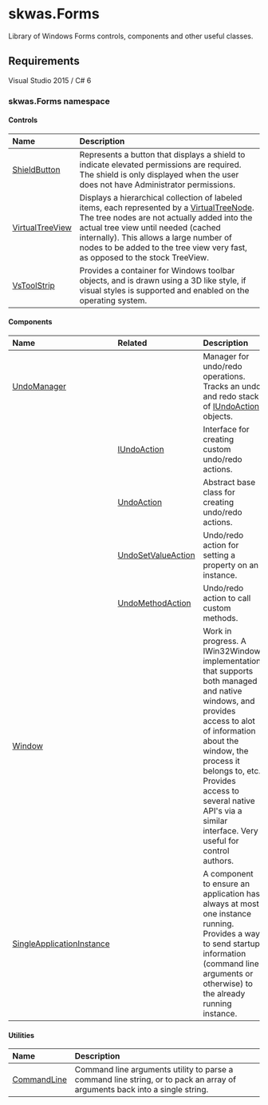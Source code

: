 # skwas.Forms
Library of Windows Forms controls, components and other useful classes. 

## Requirements

Visual Studio 2015 / C# 6

### skwas.Forms namespace

#### Controls

Name | Description
:---- | :----
[ShieldButton](src/Controls/ShieldButton.cs) | Represents a button that displays a shield to indicate elevated permissions are required. The shield is only displayed when the user does not have Administrator permissions.
[VirtualTreeView](src/Controls/VirtualTreeView.cs) | Displays a hierarchical collection of labeled items, each represented by a [VirtualTreeNode](src/Controls/VirtualTreeNode.cs). The tree nodes are not actually added into the actual tree view until needed (cached internally). This allows a large number of nodes to be added to the tree view very fast, as opposed to the stock TreeView.
[VsToolStrip](src/Controls/VsToolStrip.cs) | Provides a container for Windows toolbar objects, and is drawn using a 3D like style, if visual styles is supported and enabled on the operating system.

#### Components
Name | Related | Description
:---- | :---- | :----
[UndoManager](src/Undo/UndoManager.cs) || Manager for undo/redo operations. Tracks an undo and redo stack of [IUndoAction](src/Undo/IUndoAction.cs) objects.
|| [IUndoAction](src/Undo/IUndoAction.cs) | Interface for creating custom undo/redo actions.
|| [UndoAction](src/Undo/UndoAction.cs) | Abstract base class for creating undo/redo actions.
|| [UndoSetValueAction](src/Undo/UndoSetValueAction.cs) | Undo/redo action for setting a property on an instance.
|| [UndoMethodAction](src/Undo/UndoMethodAction.cs) | Undo/redo action to call custom methods.
[Window](src/Window/Window.cs) || Work in progress. A IWin32Window implementation that supports both managed and native windows, and provides access to alot of information about the window, the process it belongs to, etc. Provides access to several native API's via a similar interface. Very useful for control authors.
[SingleApplicationInstance](src/SingleApplicationInstance.cs) || A component to ensure an application has always at most one instance running. Provides a way to send startup information (command line arguments or otherwise) to the already running instance.

#### Utilities

Name | Description
:---- | :----
[CommandLine](src/CommandLine.cs) |  Command line arguments utility to parse a command line string, or to pack an array of arguments back into a single string.
